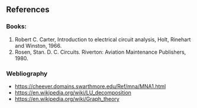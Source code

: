 ## References 

### Books:
1. Robert C. Carter, Introduction to electrical circuit analysis, Holt, Rinehart and Winston, 1966.
2. Rosen, Stan. D. C. Circuits. Riverton: Aviation Maintenance Publishers, 1980.



 ### Webliography

 - https://cheever.domains.swarthmore.edu/Ref/mna/MNA1.html
 - https://en.wikipedia.org/wiki/LU_decomposition
 - https://en.wikipedia.org/wiki/Graph_theory

